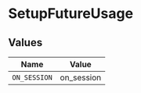 # SetupFutureUsage


## Values

| Name         | Value        |
| ------------ | ------------ |
| `ON_SESSION` | on_session   |